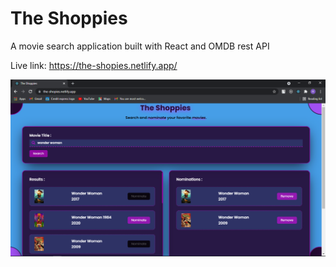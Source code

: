 # The Shoppies

A movie search application built with React and OMDB rest API

Live link: https://the-shopies.netlify.app/

![the-shoppies screenshot](https://github.com/Lakesxo/The-Shoppies/blob/master/img/Screenshot%20(61).png)
